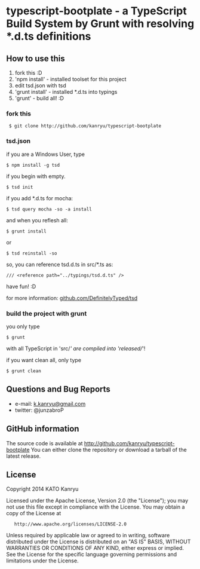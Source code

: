 # typescript-bootplate - a TypeScript Build System by Grunt with resolving *.d.ts definitions

## How to use this

 1. fork this :D
 2. 'npm install' - installed toolset for this project
 3. edit tsd.json with tsd
 4. 'grunt install' - installed *.d.ts into typings
 5. 'grunt' - build all! :D

### fork this

     $ git clone http://github.com/kanryu/typescript-bootplate

### tsd.json

if you are a Windows User, type

    $ npm install -g tsd

if you begin with empty.

    $ tsd init

if you add *.d.ts for mocha:

    $ tsd query mocha -so -a install

and when you reflesh all:

    $ grunt install
or

    $ tsd reinstall -so

so, you can reference tsd.d.ts in src/*.ts as:

    /// <reference path="../typings/tsd.d.ts" />

have fun! :D


for more information: [github.com/DefinitelyTyped/tsd][1]

### build the project with grunt

you only type

    $ grunt

with all TypeScript in 'src/*' are compiled into 'released/*'!

if you want clean all, only type

    $ grunt clean


## Questions and Bug Reports

 * e-mail: k.kanryu@gmail.com
 * twitter: @junzabroP



## GitHub information

The source code is available at http://github.com/kanryu/typescript-bootplate
You can either clone the repository or download a tarball of the latest release.


## License

 Copyright 2014 KATO Kanryu

   Licensed under the Apache License, Version 2.0 (the "License");
   you may not use this file except in compliance with the License.
   You may obtain a copy of the License at

       http://www.apache.org/licenses/LICENSE-2.0

   Unless required by applicable law or agreed to in writing, software
   distributed under the License is distributed on an "AS IS" BASIS,
   WITHOUT WARRANTIES OR CONDITIONS OF ANY KIND, either express or implied.
   See the License for the specific language governing permissions and
   limitations under the License.


  [1]: https://github.com/DefinitelyTyped/tsd